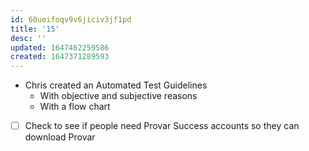 ```yaml
---
id: 60ueifoqv9v6jiciv3jf1pd
title: '15'
desc: ''
updated: 1647462259586
created: 1647371289593
---
```


- Chris created an Automated Test Guidelines
    - With objective and subjective reasons
    - With a flow chart

- [ ] Check to see if people need Provar Success accounts so they can download Provar
